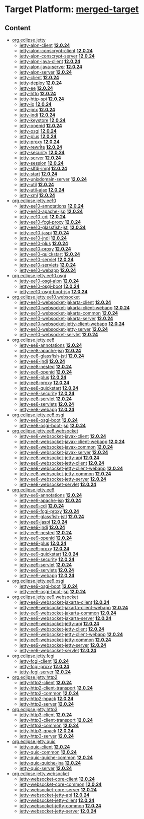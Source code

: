 # Target Platform: [merged-target](https://github.com/eclipse-orbit/orbit-simrel/blob/main/maven-jetty/tp/MavenJetty.target)

## Content
 - [org.eclipse.jetty](https://repo.maven.apache.org/maven2/org/eclipse/jetty/)
    - [jetty-alpn-client](https://repo.maven.apache.org/maven2/org/eclipse/jetty/jetty-alpn-client/) **[12.0.24](https://repo.maven.apache.org/maven2/org/eclipse/jetty/jetty-alpn-client/12.0.24)**
    - [jetty-alpn-conscrypt-client](https://repo.maven.apache.org/maven2/org/eclipse/jetty/jetty-alpn-conscrypt-client/) **[12.0.24](https://repo.maven.apache.org/maven2/org/eclipse/jetty/jetty-alpn-conscrypt-client/12.0.24)**
    - [jetty-alpn-conscrypt-server](https://repo.maven.apache.org/maven2/org/eclipse/jetty/jetty-alpn-conscrypt-server/) **[12.0.24](https://repo.maven.apache.org/maven2/org/eclipse/jetty/jetty-alpn-conscrypt-server/12.0.24)**
    - [jetty-alpn-java-client](https://repo.maven.apache.org/maven2/org/eclipse/jetty/jetty-alpn-java-client/) **[12.0.24](https://repo.maven.apache.org/maven2/org/eclipse/jetty/jetty-alpn-java-client/12.0.24)**
    - [jetty-alpn-java-server](https://repo.maven.apache.org/maven2/org/eclipse/jetty/jetty-alpn-java-server/) **[12.0.24](https://repo.maven.apache.org/maven2/org/eclipse/jetty/jetty-alpn-java-server/12.0.24)**
    - [jetty-alpn-server](https://repo.maven.apache.org/maven2/org/eclipse/jetty/jetty-alpn-server/) **[12.0.24](https://repo.maven.apache.org/maven2/org/eclipse/jetty/jetty-alpn-server/12.0.24)**
    - [jetty-client](https://repo.maven.apache.org/maven2/org/eclipse/jetty/jetty-client/) **[12.0.24](https://repo.maven.apache.org/maven2/org/eclipse/jetty/jetty-client/12.0.24)**
    - [jetty-deploy](https://repo.maven.apache.org/maven2/org/eclipse/jetty/jetty-deploy/) **[12.0.24](https://repo.maven.apache.org/maven2/org/eclipse/jetty/jetty-deploy/12.0.24)**
    - [jetty-ee](https://repo.maven.apache.org/maven2/org/eclipse/jetty/jetty-ee/) **[12.0.24](https://repo.maven.apache.org/maven2/org/eclipse/jetty/jetty-ee/12.0.24)**
    - [jetty-http](https://repo.maven.apache.org/maven2/org/eclipse/jetty/jetty-http/) **[12.0.24](https://repo.maven.apache.org/maven2/org/eclipse/jetty/jetty-http/12.0.24)**
    - [jetty-http-spi](https://repo.maven.apache.org/maven2/org/eclipse/jetty/jetty-http-spi/) **[12.0.24](https://repo.maven.apache.org/maven2/org/eclipse/jetty/jetty-http-spi/12.0.24)**
    - [jetty-io](https://repo.maven.apache.org/maven2/org/eclipse/jetty/jetty-io/) **[12.0.24](https://repo.maven.apache.org/maven2/org/eclipse/jetty/jetty-io/12.0.24)**
    - [jetty-jmx](https://repo.maven.apache.org/maven2/org/eclipse/jetty/jetty-jmx/) **[12.0.24](https://repo.maven.apache.org/maven2/org/eclipse/jetty/jetty-jmx/12.0.24)**
    - [jetty-jndi](https://repo.maven.apache.org/maven2/org/eclipse/jetty/jetty-jndi/) **[12.0.24](https://repo.maven.apache.org/maven2/org/eclipse/jetty/jetty-jndi/12.0.24)**
    - [jetty-keystore](https://repo.maven.apache.org/maven2/org/eclipse/jetty/jetty-keystore/) **[12.0.24](https://repo.maven.apache.org/maven2/org/eclipse/jetty/jetty-keystore/12.0.24)**
    - [jetty-openid](https://repo.maven.apache.org/maven2/org/eclipse/jetty/jetty-openid/) **[12.0.24](https://repo.maven.apache.org/maven2/org/eclipse/jetty/jetty-openid/12.0.24)**
    - [jetty-osgi](https://repo.maven.apache.org/maven2/org/eclipse/jetty/jetty-osgi/) **[12.0.24](https://repo.maven.apache.org/maven2/org/eclipse/jetty/jetty-osgi/12.0.24)**
    - [jetty-plus](https://repo.maven.apache.org/maven2/org/eclipse/jetty/jetty-plus/) **[12.0.24](https://repo.maven.apache.org/maven2/org/eclipse/jetty/jetty-plus/12.0.24)**
    - [jetty-proxy](https://repo.maven.apache.org/maven2/org/eclipse/jetty/jetty-proxy/) **[12.0.24](https://repo.maven.apache.org/maven2/org/eclipse/jetty/jetty-proxy/12.0.24)**
    - [jetty-rewrite](https://repo.maven.apache.org/maven2/org/eclipse/jetty/jetty-rewrite/) **[12.0.24](https://repo.maven.apache.org/maven2/org/eclipse/jetty/jetty-rewrite/12.0.24)**
    - [jetty-security](https://repo.maven.apache.org/maven2/org/eclipse/jetty/jetty-security/) **[12.0.24](https://repo.maven.apache.org/maven2/org/eclipse/jetty/jetty-security/12.0.24)**
    - [jetty-server](https://repo.maven.apache.org/maven2/org/eclipse/jetty/jetty-server/) **[12.0.24](https://repo.maven.apache.org/maven2/org/eclipse/jetty/jetty-server/12.0.24)**
    - [jetty-session](https://repo.maven.apache.org/maven2/org/eclipse/jetty/jetty-session/) **[12.0.24](https://repo.maven.apache.org/maven2/org/eclipse/jetty/jetty-session/12.0.24)**
    - [jetty-slf4j-impl](https://repo.maven.apache.org/maven2/org/eclipse/jetty/jetty-slf4j-impl/) **[12.0.24](https://repo.maven.apache.org/maven2/org/eclipse/jetty/jetty-slf4j-impl/12.0.24)**
    - [jetty-start](https://repo.maven.apache.org/maven2/org/eclipse/jetty/jetty-start/) **[12.0.24](https://repo.maven.apache.org/maven2/org/eclipse/jetty/jetty-start/12.0.24)**
    - [jetty-unixdomain-server](https://repo.maven.apache.org/maven2/org/eclipse/jetty/jetty-unixdomain-server/) **[12.0.24](https://repo.maven.apache.org/maven2/org/eclipse/jetty/jetty-unixdomain-server/12.0.24)**
    - [jetty-util](https://repo.maven.apache.org/maven2/org/eclipse/jetty/jetty-util/) **[12.0.24](https://repo.maven.apache.org/maven2/org/eclipse/jetty/jetty-util/12.0.24)**
    - [jetty-util-ajax](https://repo.maven.apache.org/maven2/org/eclipse/jetty/jetty-util-ajax/) **[12.0.24](https://repo.maven.apache.org/maven2/org/eclipse/jetty/jetty-util-ajax/12.0.24)**
    - [jetty-xml](https://repo.maven.apache.org/maven2/org/eclipse/jetty/jetty-xml/) **[12.0.24](https://repo.maven.apache.org/maven2/org/eclipse/jetty/jetty-xml/12.0.24)**
 - [org.eclipse.jetty.ee10](https://repo.maven.apache.org/maven2/org/eclipse/jetty/ee10/)
    - [jetty-ee10-annotations](https://repo.maven.apache.org/maven2/org/eclipse/jetty/ee10/jetty-ee10-annotations/) **[12.0.24](https://repo.maven.apache.org/maven2/org/eclipse/jetty/ee10/jetty-ee10-annotations/12.0.24)**
    - [jetty-ee10-apache-jsp](https://repo.maven.apache.org/maven2/org/eclipse/jetty/ee10/jetty-ee10-apache-jsp/) **[12.0.24](https://repo.maven.apache.org/maven2/org/eclipse/jetty/ee10/jetty-ee10-apache-jsp/12.0.24)**
    - [jetty-ee10-cdi](https://repo.maven.apache.org/maven2/org/eclipse/jetty/ee10/jetty-ee10-cdi/) **[12.0.24](https://repo.maven.apache.org/maven2/org/eclipse/jetty/ee10/jetty-ee10-cdi/12.0.24)**
    - [jetty-ee10-fcgi-proxy](https://repo.maven.apache.org/maven2/org/eclipse/jetty/ee10/jetty-ee10-fcgi-proxy/) **[12.0.24](https://repo.maven.apache.org/maven2/org/eclipse/jetty/ee10/jetty-ee10-fcgi-proxy/12.0.24)**
    - [jetty-ee10-glassfish-jstl](https://repo.maven.apache.org/maven2/org/eclipse/jetty/ee10/jetty-ee10-glassfish-jstl/) **[12.0.24](https://repo.maven.apache.org/maven2/org/eclipse/jetty/ee10/jetty-ee10-glassfish-jstl/12.0.24)**
    - [jetty-ee10-jaspi](https://repo.maven.apache.org/maven2/org/eclipse/jetty/ee10/jetty-ee10-jaspi/) **[12.0.24](https://repo.maven.apache.org/maven2/org/eclipse/jetty/ee10/jetty-ee10-jaspi/12.0.24)**
    - [jetty-ee10-jndi](https://repo.maven.apache.org/maven2/org/eclipse/jetty/ee10/jetty-ee10-jndi/) **[12.0.24](https://repo.maven.apache.org/maven2/org/eclipse/jetty/ee10/jetty-ee10-jndi/12.0.24)**
    - [jetty-ee10-plus](https://repo.maven.apache.org/maven2/org/eclipse/jetty/ee10/jetty-ee10-plus/) **[12.0.24](https://repo.maven.apache.org/maven2/org/eclipse/jetty/ee10/jetty-ee10-plus/12.0.24)**
    - [jetty-ee10-proxy](https://repo.maven.apache.org/maven2/org/eclipse/jetty/ee10/jetty-ee10-proxy/) **[12.0.24](https://repo.maven.apache.org/maven2/org/eclipse/jetty/ee10/jetty-ee10-proxy/12.0.24)**
    - [jetty-ee10-quickstart](https://repo.maven.apache.org/maven2/org/eclipse/jetty/ee10/jetty-ee10-quickstart/) **[12.0.24](https://repo.maven.apache.org/maven2/org/eclipse/jetty/ee10/jetty-ee10-quickstart/12.0.24)**
    - [jetty-ee10-servlet](https://repo.maven.apache.org/maven2/org/eclipse/jetty/ee10/jetty-ee10-servlet/) **[12.0.24](https://repo.maven.apache.org/maven2/org/eclipse/jetty/ee10/jetty-ee10-servlet/12.0.24)**
    - [jetty-ee10-servlets](https://repo.maven.apache.org/maven2/org/eclipse/jetty/ee10/jetty-ee10-servlets/) **[12.0.24](https://repo.maven.apache.org/maven2/org/eclipse/jetty/ee10/jetty-ee10-servlets/12.0.24)**
    - [jetty-ee10-webapp](https://repo.maven.apache.org/maven2/org/eclipse/jetty/ee10/jetty-ee10-webapp/) **[12.0.24](https://repo.maven.apache.org/maven2/org/eclipse/jetty/ee10/jetty-ee10-webapp/12.0.24)**
 - [org.eclipse.jetty.ee10.osgi](https://repo.maven.apache.org/maven2/org/eclipse/jetty/ee10/osgi/)
    - [jetty-ee10-osgi-alpn](https://repo.maven.apache.org/maven2/org/eclipse/jetty/ee10/osgi/jetty-ee10-osgi-alpn/) **[12.0.24](https://repo.maven.apache.org/maven2/org/eclipse/jetty/ee10/osgi/jetty-ee10-osgi-alpn/12.0.24)**
    - [jetty-ee10-osgi-boot](https://repo.maven.apache.org/maven2/org/eclipse/jetty/ee10/osgi/jetty-ee10-osgi-boot/) **[12.0.24](https://repo.maven.apache.org/maven2/org/eclipse/jetty/ee10/osgi/jetty-ee10-osgi-boot/12.0.24)**
    - [jetty-ee10-osgi-boot-jsp](https://repo.maven.apache.org/maven2/org/eclipse/jetty/ee10/osgi/jetty-ee10-osgi-boot-jsp/) **[12.0.24](https://repo.maven.apache.org/maven2/org/eclipse/jetty/ee10/osgi/jetty-ee10-osgi-boot-jsp/12.0.24)**
 - [org.eclipse.jetty.ee10.websocket](https://repo.maven.apache.org/maven2/org/eclipse/jetty/ee10/websocket/)
    - [jetty-ee10-websocket-jakarta-client](https://repo.maven.apache.org/maven2/org/eclipse/jetty/ee10/websocket/jetty-ee10-websocket-jakarta-client/) **[12.0.24](https://repo.maven.apache.org/maven2/org/eclipse/jetty/ee10/websocket/jetty-ee10-websocket-jakarta-client/12.0.24)**
    - [jetty-ee10-websocket-jakarta-client-webapp](https://repo.maven.apache.org/maven2/org/eclipse/jetty/ee10/websocket/jetty-ee10-websocket-jakarta-client-webapp/) **[12.0.24](https://repo.maven.apache.org/maven2/org/eclipse/jetty/ee10/websocket/jetty-ee10-websocket-jakarta-client-webapp/12.0.24)**
    - [jetty-ee10-websocket-jakarta-common](https://repo.maven.apache.org/maven2/org/eclipse/jetty/ee10/websocket/jetty-ee10-websocket-jakarta-common/) **[12.0.24](https://repo.maven.apache.org/maven2/org/eclipse/jetty/ee10/websocket/jetty-ee10-websocket-jakarta-common/12.0.24)**
    - [jetty-ee10-websocket-jakarta-server](https://repo.maven.apache.org/maven2/org/eclipse/jetty/ee10/websocket/jetty-ee10-websocket-jakarta-server/) **[12.0.24](https://repo.maven.apache.org/maven2/org/eclipse/jetty/ee10/websocket/jetty-ee10-websocket-jakarta-server/12.0.24)**
    - [jetty-ee10-websocket-jetty-client-webapp](https://repo.maven.apache.org/maven2/org/eclipse/jetty/ee10/websocket/jetty-ee10-websocket-jetty-client-webapp/) **[12.0.24](https://repo.maven.apache.org/maven2/org/eclipse/jetty/ee10/websocket/jetty-ee10-websocket-jetty-client-webapp/12.0.24)**
    - [jetty-ee10-websocket-jetty-server](https://repo.maven.apache.org/maven2/org/eclipse/jetty/ee10/websocket/jetty-ee10-websocket-jetty-server/) **[12.0.24](https://repo.maven.apache.org/maven2/org/eclipse/jetty/ee10/websocket/jetty-ee10-websocket-jetty-server/12.0.24)**
    - [jetty-ee10-websocket-servlet](https://repo.maven.apache.org/maven2/org/eclipse/jetty/ee10/websocket/jetty-ee10-websocket-servlet/) **[12.0.24](https://repo.maven.apache.org/maven2/org/eclipse/jetty/ee10/websocket/jetty-ee10-websocket-servlet/12.0.24)**
 - [org.eclipse.jetty.ee8](https://repo.maven.apache.org/maven2/org/eclipse/jetty/ee8/)
    - [jetty-ee8-annotations](https://repo.maven.apache.org/maven2/org/eclipse/jetty/ee8/jetty-ee8-annotations/) **[12.0.24](https://repo.maven.apache.org/maven2/org/eclipse/jetty/ee8/jetty-ee8-annotations/12.0.24)**
    - [jetty-ee8-apache-jsp](https://repo.maven.apache.org/maven2/org/eclipse/jetty/ee8/jetty-ee8-apache-jsp/) **[12.0.24](https://repo.maven.apache.org/maven2/org/eclipse/jetty/ee8/jetty-ee8-apache-jsp/12.0.24)**
    - [jetty-ee8-glassfish-jstl](https://repo.maven.apache.org/maven2/org/eclipse/jetty/ee8/jetty-ee8-glassfish-jstl/) **[12.0.24](https://repo.maven.apache.org/maven2/org/eclipse/jetty/ee8/jetty-ee8-glassfish-jstl/12.0.24)**
    - [jetty-ee8-jndi](https://repo.maven.apache.org/maven2/org/eclipse/jetty/ee8/jetty-ee8-jndi/) **[12.0.24](https://repo.maven.apache.org/maven2/org/eclipse/jetty/ee8/jetty-ee8-jndi/12.0.24)**
    - [jetty-ee8-nested](https://repo.maven.apache.org/maven2/org/eclipse/jetty/ee8/jetty-ee8-nested/) **[12.0.24](https://repo.maven.apache.org/maven2/org/eclipse/jetty/ee8/jetty-ee8-nested/12.0.24)**
    - [jetty-ee8-openid](https://repo.maven.apache.org/maven2/org/eclipse/jetty/ee8/jetty-ee8-openid/) **[12.0.24](https://repo.maven.apache.org/maven2/org/eclipse/jetty/ee8/jetty-ee8-openid/12.0.24)**
    - [jetty-ee8-plus](https://repo.maven.apache.org/maven2/org/eclipse/jetty/ee8/jetty-ee8-plus/) **[12.0.24](https://repo.maven.apache.org/maven2/org/eclipse/jetty/ee8/jetty-ee8-plus/12.0.24)**
    - [jetty-ee8-proxy](https://repo.maven.apache.org/maven2/org/eclipse/jetty/ee8/jetty-ee8-proxy/) **[12.0.24](https://repo.maven.apache.org/maven2/org/eclipse/jetty/ee8/jetty-ee8-proxy/12.0.24)**
    - [jetty-ee8-quickstart](https://repo.maven.apache.org/maven2/org/eclipse/jetty/ee8/jetty-ee8-quickstart/) **[12.0.24](https://repo.maven.apache.org/maven2/org/eclipse/jetty/ee8/jetty-ee8-quickstart/12.0.24)**
    - [jetty-ee8-security](https://repo.maven.apache.org/maven2/org/eclipse/jetty/ee8/jetty-ee8-security/) **[12.0.24](https://repo.maven.apache.org/maven2/org/eclipse/jetty/ee8/jetty-ee8-security/12.0.24)**
    - [jetty-ee8-servlet](https://repo.maven.apache.org/maven2/org/eclipse/jetty/ee8/jetty-ee8-servlet/) **[12.0.24](https://repo.maven.apache.org/maven2/org/eclipse/jetty/ee8/jetty-ee8-servlet/12.0.24)**
    - [jetty-ee8-servlets](https://repo.maven.apache.org/maven2/org/eclipse/jetty/ee8/jetty-ee8-servlets/) **[12.0.24](https://repo.maven.apache.org/maven2/org/eclipse/jetty/ee8/jetty-ee8-servlets/12.0.24)**
    - [jetty-ee8-webapp](https://repo.maven.apache.org/maven2/org/eclipse/jetty/ee8/jetty-ee8-webapp/) **[12.0.24](https://repo.maven.apache.org/maven2/org/eclipse/jetty/ee8/jetty-ee8-webapp/12.0.24)**
 - [org.eclipse.jetty.ee8.osgi](https://repo.maven.apache.org/maven2/org/eclipse/jetty/ee8/osgi/)
    - [jetty-ee8-osgi-boot](https://repo.maven.apache.org/maven2/org/eclipse/jetty/ee8/osgi/jetty-ee8-osgi-boot/) **[12.0.24](https://repo.maven.apache.org/maven2/org/eclipse/jetty/ee8/osgi/jetty-ee8-osgi-boot/12.0.24)**
    - [jetty-ee8-osgi-boot-jsp](https://repo.maven.apache.org/maven2/org/eclipse/jetty/ee8/osgi/jetty-ee8-osgi-boot-jsp/) **[12.0.24](https://repo.maven.apache.org/maven2/org/eclipse/jetty/ee8/osgi/jetty-ee8-osgi-boot-jsp/12.0.24)**
 - [org.eclipse.jetty.ee8.websocket](https://repo.maven.apache.org/maven2/org/eclipse/jetty/ee8/websocket/)
    - [jetty-ee8-websocket-javax-client](https://repo.maven.apache.org/maven2/org/eclipse/jetty/ee8/websocket/jetty-ee8-websocket-javax-client/) **[12.0.24](https://repo.maven.apache.org/maven2/org/eclipse/jetty/ee8/websocket/jetty-ee8-websocket-javax-client/12.0.24)**
    - [jetty-ee8-websocket-javax-client-webapp](https://repo.maven.apache.org/maven2/org/eclipse/jetty/ee8/websocket/jetty-ee8-websocket-javax-client-webapp/) **[12.0.24](https://repo.maven.apache.org/maven2/org/eclipse/jetty/ee8/websocket/jetty-ee8-websocket-javax-client-webapp/12.0.24)**
    - [jetty-ee8-websocket-javax-common](https://repo.maven.apache.org/maven2/org/eclipse/jetty/ee8/websocket/jetty-ee8-websocket-javax-common/) **[12.0.24](https://repo.maven.apache.org/maven2/org/eclipse/jetty/ee8/websocket/jetty-ee8-websocket-javax-common/12.0.24)**
    - [jetty-ee8-websocket-javax-server](https://repo.maven.apache.org/maven2/org/eclipse/jetty/ee8/websocket/jetty-ee8-websocket-javax-server/) **[12.0.24](https://repo.maven.apache.org/maven2/org/eclipse/jetty/ee8/websocket/jetty-ee8-websocket-javax-server/12.0.24)**
    - [jetty-ee8-websocket-jetty-api](https://repo.maven.apache.org/maven2/org/eclipse/jetty/ee8/websocket/jetty-ee8-websocket-jetty-api/) **[12.0.24](https://repo.maven.apache.org/maven2/org/eclipse/jetty/ee8/websocket/jetty-ee8-websocket-jetty-api/12.0.24)**
    - [jetty-ee8-websocket-jetty-client](https://repo.maven.apache.org/maven2/org/eclipse/jetty/ee8/websocket/jetty-ee8-websocket-jetty-client/) **[12.0.24](https://repo.maven.apache.org/maven2/org/eclipse/jetty/ee8/websocket/jetty-ee8-websocket-jetty-client/12.0.24)**
    - [jetty-ee8-websocket-jetty-client-webapp](https://repo.maven.apache.org/maven2/org/eclipse/jetty/ee8/websocket/jetty-ee8-websocket-jetty-client-webapp/) **[12.0.24](https://repo.maven.apache.org/maven2/org/eclipse/jetty/ee8/websocket/jetty-ee8-websocket-jetty-client-webapp/12.0.24)**
    - [jetty-ee8-websocket-jetty-common](https://repo.maven.apache.org/maven2/org/eclipse/jetty/ee8/websocket/jetty-ee8-websocket-jetty-common/) **[12.0.24](https://repo.maven.apache.org/maven2/org/eclipse/jetty/ee8/websocket/jetty-ee8-websocket-jetty-common/12.0.24)**
    - [jetty-ee8-websocket-jetty-server](https://repo.maven.apache.org/maven2/org/eclipse/jetty/ee8/websocket/jetty-ee8-websocket-jetty-server/) **[12.0.24](https://repo.maven.apache.org/maven2/org/eclipse/jetty/ee8/websocket/jetty-ee8-websocket-jetty-server/12.0.24)**
    - [jetty-ee8-websocket-servlet](https://repo.maven.apache.org/maven2/org/eclipse/jetty/ee8/websocket/jetty-ee8-websocket-servlet/) **[12.0.24](https://repo.maven.apache.org/maven2/org/eclipse/jetty/ee8/websocket/jetty-ee8-websocket-servlet/12.0.24)**
 - [org.eclipse.jetty.ee9](https://repo.maven.apache.org/maven2/org/eclipse/jetty/ee9/)
    - [jetty-ee9-annotations](https://repo.maven.apache.org/maven2/org/eclipse/jetty/ee9/jetty-ee9-annotations/) **[12.0.24](https://repo.maven.apache.org/maven2/org/eclipse/jetty/ee9/jetty-ee9-annotations/12.0.24)**
    - [jetty-ee9-apache-jsp](https://repo.maven.apache.org/maven2/org/eclipse/jetty/ee9/jetty-ee9-apache-jsp/) **[12.0.24](https://repo.maven.apache.org/maven2/org/eclipse/jetty/ee9/jetty-ee9-apache-jsp/12.0.24)**
    - [jetty-ee9-cdi](https://repo.maven.apache.org/maven2/org/eclipse/jetty/ee9/jetty-ee9-cdi/) **[12.0.24](https://repo.maven.apache.org/maven2/org/eclipse/jetty/ee9/jetty-ee9-cdi/12.0.24)**
    - [jetty-ee9-fcgi-proxy](https://repo.maven.apache.org/maven2/org/eclipse/jetty/ee9/jetty-ee9-fcgi-proxy/) **[12.0.24](https://repo.maven.apache.org/maven2/org/eclipse/jetty/ee9/jetty-ee9-fcgi-proxy/12.0.24)**
    - [jetty-ee9-glassfish-jstl](https://repo.maven.apache.org/maven2/org/eclipse/jetty/ee9/jetty-ee9-glassfish-jstl/) **[12.0.24](https://repo.maven.apache.org/maven2/org/eclipse/jetty/ee9/jetty-ee9-glassfish-jstl/12.0.24)**
    - [jetty-ee9-jaspi](https://repo.maven.apache.org/maven2/org/eclipse/jetty/ee9/jetty-ee9-jaspi/) **[12.0.24](https://repo.maven.apache.org/maven2/org/eclipse/jetty/ee9/jetty-ee9-jaspi/12.0.24)**
    - [jetty-ee9-jndi](https://repo.maven.apache.org/maven2/org/eclipse/jetty/ee9/jetty-ee9-jndi/) **[12.0.24](https://repo.maven.apache.org/maven2/org/eclipse/jetty/ee9/jetty-ee9-jndi/12.0.24)**
    - [jetty-ee9-nested](https://repo.maven.apache.org/maven2/org/eclipse/jetty/ee9/jetty-ee9-nested/) **[12.0.24](https://repo.maven.apache.org/maven2/org/eclipse/jetty/ee9/jetty-ee9-nested/12.0.24)**
    - [jetty-ee9-openid](https://repo.maven.apache.org/maven2/org/eclipse/jetty/ee9/jetty-ee9-openid/) **[12.0.24](https://repo.maven.apache.org/maven2/org/eclipse/jetty/ee9/jetty-ee9-openid/12.0.24)**
    - [jetty-ee9-plus](https://repo.maven.apache.org/maven2/org/eclipse/jetty/ee9/jetty-ee9-plus/) **[12.0.24](https://repo.maven.apache.org/maven2/org/eclipse/jetty/ee9/jetty-ee9-plus/12.0.24)**
    - [jetty-ee9-proxy](https://repo.maven.apache.org/maven2/org/eclipse/jetty/ee9/jetty-ee9-proxy/) **[12.0.24](https://repo.maven.apache.org/maven2/org/eclipse/jetty/ee9/jetty-ee9-proxy/12.0.24)**
    - [jetty-ee9-quickstart](https://repo.maven.apache.org/maven2/org/eclipse/jetty/ee9/jetty-ee9-quickstart/) **[12.0.24](https://repo.maven.apache.org/maven2/org/eclipse/jetty/ee9/jetty-ee9-quickstart/12.0.24)**
    - [jetty-ee9-security](https://repo.maven.apache.org/maven2/org/eclipse/jetty/ee9/jetty-ee9-security/) **[12.0.24](https://repo.maven.apache.org/maven2/org/eclipse/jetty/ee9/jetty-ee9-security/12.0.24)**
    - [jetty-ee9-servlet](https://repo.maven.apache.org/maven2/org/eclipse/jetty/ee9/jetty-ee9-servlet/) **[12.0.24](https://repo.maven.apache.org/maven2/org/eclipse/jetty/ee9/jetty-ee9-servlet/12.0.24)**
    - [jetty-ee9-servlets](https://repo.maven.apache.org/maven2/org/eclipse/jetty/ee9/jetty-ee9-servlets/) **[12.0.24](https://repo.maven.apache.org/maven2/org/eclipse/jetty/ee9/jetty-ee9-servlets/12.0.24)**
    - [jetty-ee9-webapp](https://repo.maven.apache.org/maven2/org/eclipse/jetty/ee9/jetty-ee9-webapp/) **[12.0.24](https://repo.maven.apache.org/maven2/org/eclipse/jetty/ee9/jetty-ee9-webapp/12.0.24)**
 - [org.eclipse.jetty.ee9.osgi](https://repo.maven.apache.org/maven2/org/eclipse/jetty/ee9/osgi/)
    - [jetty-ee9-osgi-boot](https://repo.maven.apache.org/maven2/org/eclipse/jetty/ee9/osgi/jetty-ee9-osgi-boot/) **[12.0.24](https://repo.maven.apache.org/maven2/org/eclipse/jetty/ee9/osgi/jetty-ee9-osgi-boot/12.0.24)**
    - [jetty-ee9-osgi-boot-jsp](https://repo.maven.apache.org/maven2/org/eclipse/jetty/ee9/osgi/jetty-ee9-osgi-boot-jsp/) **[12.0.24](https://repo.maven.apache.org/maven2/org/eclipse/jetty/ee9/osgi/jetty-ee9-osgi-boot-jsp/12.0.24)**
 - [org.eclipse.jetty.ee9.websocket](https://repo.maven.apache.org/maven2/org/eclipse/jetty/ee9/websocket/)
    - [jetty-ee9-websocket-jakarta-client](https://repo.maven.apache.org/maven2/org/eclipse/jetty/ee9/websocket/jetty-ee9-websocket-jakarta-client/) **[12.0.24](https://repo.maven.apache.org/maven2/org/eclipse/jetty/ee9/websocket/jetty-ee9-websocket-jakarta-client/12.0.24)**
    - [jetty-ee9-websocket-jakarta-client-webapp](https://repo.maven.apache.org/maven2/org/eclipse/jetty/ee9/websocket/jetty-ee9-websocket-jakarta-client-webapp/) **[12.0.24](https://repo.maven.apache.org/maven2/org/eclipse/jetty/ee9/websocket/jetty-ee9-websocket-jakarta-client-webapp/12.0.24)**
    - [jetty-ee9-websocket-jakarta-common](https://repo.maven.apache.org/maven2/org/eclipse/jetty/ee9/websocket/jetty-ee9-websocket-jakarta-common/) **[12.0.24](https://repo.maven.apache.org/maven2/org/eclipse/jetty/ee9/websocket/jetty-ee9-websocket-jakarta-common/12.0.24)**
    - [jetty-ee9-websocket-jakarta-server](https://repo.maven.apache.org/maven2/org/eclipse/jetty/ee9/websocket/jetty-ee9-websocket-jakarta-server/) **[12.0.24](https://repo.maven.apache.org/maven2/org/eclipse/jetty/ee9/websocket/jetty-ee9-websocket-jakarta-server/12.0.24)**
    - [jetty-ee9-websocket-jetty-api](https://repo.maven.apache.org/maven2/org/eclipse/jetty/ee9/websocket/jetty-ee9-websocket-jetty-api/) **[12.0.24](https://repo.maven.apache.org/maven2/org/eclipse/jetty/ee9/websocket/jetty-ee9-websocket-jetty-api/12.0.24)**
    - [jetty-ee9-websocket-jetty-client](https://repo.maven.apache.org/maven2/org/eclipse/jetty/ee9/websocket/jetty-ee9-websocket-jetty-client/) **[12.0.24](https://repo.maven.apache.org/maven2/org/eclipse/jetty/ee9/websocket/jetty-ee9-websocket-jetty-client/12.0.24)**
    - [jetty-ee9-websocket-jetty-client-webapp](https://repo.maven.apache.org/maven2/org/eclipse/jetty/ee9/websocket/jetty-ee9-websocket-jetty-client-webapp/) **[12.0.24](https://repo.maven.apache.org/maven2/org/eclipse/jetty/ee9/websocket/jetty-ee9-websocket-jetty-client-webapp/12.0.24)**
    - [jetty-ee9-websocket-jetty-common](https://repo.maven.apache.org/maven2/org/eclipse/jetty/ee9/websocket/jetty-ee9-websocket-jetty-common/) **[12.0.24](https://repo.maven.apache.org/maven2/org/eclipse/jetty/ee9/websocket/jetty-ee9-websocket-jetty-common/12.0.24)**
    - [jetty-ee9-websocket-jetty-server](https://repo.maven.apache.org/maven2/org/eclipse/jetty/ee9/websocket/jetty-ee9-websocket-jetty-server/) **[12.0.24](https://repo.maven.apache.org/maven2/org/eclipse/jetty/ee9/websocket/jetty-ee9-websocket-jetty-server/12.0.24)**
    - [jetty-ee9-websocket-servlet](https://repo.maven.apache.org/maven2/org/eclipse/jetty/ee9/websocket/jetty-ee9-websocket-servlet/) **[12.0.24](https://repo.maven.apache.org/maven2/org/eclipse/jetty/ee9/websocket/jetty-ee9-websocket-servlet/12.0.24)**
 - [org.eclipse.jetty.fcgi](https://repo.maven.apache.org/maven2/org/eclipse/jetty/fcgi/)
    - [jetty-fcgi-client](https://repo.maven.apache.org/maven2/org/eclipse/jetty/fcgi/jetty-fcgi-client/) **[12.0.24](https://repo.maven.apache.org/maven2/org/eclipse/jetty/fcgi/jetty-fcgi-client/12.0.24)**
    - [jetty-fcgi-proxy](https://repo.maven.apache.org/maven2/org/eclipse/jetty/fcgi/jetty-fcgi-proxy/) **[12.0.24](https://repo.maven.apache.org/maven2/org/eclipse/jetty/fcgi/jetty-fcgi-proxy/12.0.24)**
    - [jetty-fcgi-server](https://repo.maven.apache.org/maven2/org/eclipse/jetty/fcgi/jetty-fcgi-server/) **[12.0.24](https://repo.maven.apache.org/maven2/org/eclipse/jetty/fcgi/jetty-fcgi-server/12.0.24)**
 - [org.eclipse.jetty.http2](https://repo.maven.apache.org/maven2/org/eclipse/jetty/http2/)
    - [jetty-http2-client](https://repo.maven.apache.org/maven2/org/eclipse/jetty/http2/jetty-http2-client/) **[12.0.24](https://repo.maven.apache.org/maven2/org/eclipse/jetty/http2/jetty-http2-client/12.0.24)**
    - [jetty-http2-client-transport](https://repo.maven.apache.org/maven2/org/eclipse/jetty/http2/jetty-http2-client-transport/) **[12.0.24](https://repo.maven.apache.org/maven2/org/eclipse/jetty/http2/jetty-http2-client-transport/12.0.24)**
    - [jetty-http2-common](https://repo.maven.apache.org/maven2/org/eclipse/jetty/http2/jetty-http2-common/) **[12.0.24](https://repo.maven.apache.org/maven2/org/eclipse/jetty/http2/jetty-http2-common/12.0.24)**
    - [jetty-http2-hpack](https://repo.maven.apache.org/maven2/org/eclipse/jetty/http2/jetty-http2-hpack/) **[12.0.24](https://repo.maven.apache.org/maven2/org/eclipse/jetty/http2/jetty-http2-hpack/12.0.24)**
    - [jetty-http2-server](https://repo.maven.apache.org/maven2/org/eclipse/jetty/http2/jetty-http2-server/) **[12.0.24](https://repo.maven.apache.org/maven2/org/eclipse/jetty/http2/jetty-http2-server/12.0.24)**
 - [org.eclipse.jetty.http3](https://repo.maven.apache.org/maven2/org/eclipse/jetty/http3/)
    - [jetty-http3-client](https://repo.maven.apache.org/maven2/org/eclipse/jetty/http3/jetty-http3-client/) **[12.0.24](https://repo.maven.apache.org/maven2/org/eclipse/jetty/http3/jetty-http3-client/12.0.24)**
    - [jetty-http3-client-transport](https://repo.maven.apache.org/maven2/org/eclipse/jetty/http3/jetty-http3-client-transport/) **[12.0.24](https://repo.maven.apache.org/maven2/org/eclipse/jetty/http3/jetty-http3-client-transport/12.0.24)**
    - [jetty-http3-common](https://repo.maven.apache.org/maven2/org/eclipse/jetty/http3/jetty-http3-common/) **[12.0.24](https://repo.maven.apache.org/maven2/org/eclipse/jetty/http3/jetty-http3-common/12.0.24)**
    - [jetty-http3-qpack](https://repo.maven.apache.org/maven2/org/eclipse/jetty/http3/jetty-http3-qpack/) **[12.0.24](https://repo.maven.apache.org/maven2/org/eclipse/jetty/http3/jetty-http3-qpack/12.0.24)**
    - [jetty-http3-server](https://repo.maven.apache.org/maven2/org/eclipse/jetty/http3/jetty-http3-server/) **[12.0.24](https://repo.maven.apache.org/maven2/org/eclipse/jetty/http3/jetty-http3-server/12.0.24)**
 - [org.eclipse.jetty.quic](https://repo.maven.apache.org/maven2/org/eclipse/jetty/quic/)
    - [jetty-quic-client](https://repo.maven.apache.org/maven2/org/eclipse/jetty/quic/jetty-quic-client/) **[12.0.24](https://repo.maven.apache.org/maven2/org/eclipse/jetty/quic/jetty-quic-client/12.0.24)**
    - [jetty-quic-common](https://repo.maven.apache.org/maven2/org/eclipse/jetty/quic/jetty-quic-common/) **[12.0.24](https://repo.maven.apache.org/maven2/org/eclipse/jetty/quic/jetty-quic-common/12.0.24)**
    - [jetty-quic-quiche-common](https://repo.maven.apache.org/maven2/org/eclipse/jetty/quic/jetty-quic-quiche-common/) **[12.0.24](https://repo.maven.apache.org/maven2/org/eclipse/jetty/quic/jetty-quic-quiche-common/12.0.24)**
    - [jetty-quic-quiche-jna](https://repo.maven.apache.org/maven2/org/eclipse/jetty/quic/jetty-quic-quiche-jna/) **[12.0.24](https://repo.maven.apache.org/maven2/org/eclipse/jetty/quic/jetty-quic-quiche-jna/12.0.24)**
    - [jetty-quic-server](https://repo.maven.apache.org/maven2/org/eclipse/jetty/quic/jetty-quic-server/) **[12.0.24](https://repo.maven.apache.org/maven2/org/eclipse/jetty/quic/jetty-quic-server/12.0.24)**
 - [org.eclipse.jetty.websocket](https://repo.maven.apache.org/maven2/org/eclipse/jetty/websocket/)
    - [jetty-websocket-core-client](https://repo.maven.apache.org/maven2/org/eclipse/jetty/websocket/jetty-websocket-core-client/) **[12.0.24](https://repo.maven.apache.org/maven2/org/eclipse/jetty/websocket/jetty-websocket-core-client/12.0.24)**
    - [jetty-websocket-core-common](https://repo.maven.apache.org/maven2/org/eclipse/jetty/websocket/jetty-websocket-core-common/) **[12.0.24](https://repo.maven.apache.org/maven2/org/eclipse/jetty/websocket/jetty-websocket-core-common/12.0.24)**
    - [jetty-websocket-core-server](https://repo.maven.apache.org/maven2/org/eclipse/jetty/websocket/jetty-websocket-core-server/) **[12.0.24](https://repo.maven.apache.org/maven2/org/eclipse/jetty/websocket/jetty-websocket-core-server/12.0.24)**
    - [jetty-websocket-jetty-api](https://repo.maven.apache.org/maven2/org/eclipse/jetty/websocket/jetty-websocket-jetty-api/) **[12.0.24](https://repo.maven.apache.org/maven2/org/eclipse/jetty/websocket/jetty-websocket-jetty-api/12.0.24)**
    - [jetty-websocket-jetty-client](https://repo.maven.apache.org/maven2/org/eclipse/jetty/websocket/jetty-websocket-jetty-client/) **[12.0.24](https://repo.maven.apache.org/maven2/org/eclipse/jetty/websocket/jetty-websocket-jetty-client/12.0.24)**
    - [jetty-websocket-jetty-common](https://repo.maven.apache.org/maven2/org/eclipse/jetty/websocket/jetty-websocket-jetty-common/) **[12.0.24](https://repo.maven.apache.org/maven2/org/eclipse/jetty/websocket/jetty-websocket-jetty-common/12.0.24)**
    - [jetty-websocket-jetty-server](https://repo.maven.apache.org/maven2/org/eclipse/jetty/websocket/jetty-websocket-jetty-server/) **[12.0.24](https://repo.maven.apache.org/maven2/org/eclipse/jetty/websocket/jetty-websocket-jetty-server/12.0.24)**
